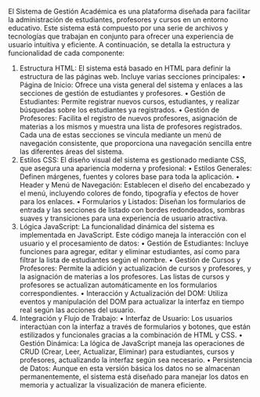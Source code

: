 El Sistema de Gestión Académica es una plataforma diseñada para facilitar la administración de estudiantes, profesores y cursos en un entorno educativo. Este sistema está compuesto por una serie de archivos y tecnologías que trabajan en conjunto para ofrecer una experiencia de usuario intuitiva y eficiente. A continuación, se detalla la estructura y funcionalidad de cada componente:
1. Estructura HTML:
El sistema está basado en HTML para definir la estructura de las páginas web. Incluye varias secciones principales:
•	Página de Inicio: Ofrece una vista general del sistema y enlaces a las secciones de gestión de estudiantes y profesores.
•	Gestión de Estudiantes: Permite registrar nuevos cursos, estudiantes, y realizar búsquedas sobre los estudiantes ya registrados.
•	Gestión de Profesores: Facilita el registro de nuevos profesores, asignación de materias a los mismos y muestra una lista de profesores registrados.
Cada una de estas secciones se vincula mediante un menú de navegación consistente, que proporciona una navegación sencilla entre las diferentes áreas del sistema.
2. Estilos CSS:
El diseño visual del sistema es gestionado mediante CSS, que asegura una apariencia moderna y profesional:
•	Estilos Generales: Definen márgenes, fuentes y colores base para toda la aplicación.
•	Header y Menú de Navegación: Establecen el diseño del encabezado y el menú, incluyendo colores de fondo, tipografía y efectos de hover para los enlaces.
•	Formularios y Listados: Diseñan los formularios de entrada y las secciones de listado con bordes redondeados, sombras suaves y transiciones para una experiencia de usuario atractiva.
3. Lógica JavaScript:
La funcionalidad dinámica del sistema es implementada en JavaScript. Este código maneja la interacción con el usuario y el procesamiento de datos:
•	Gestión de Estudiantes: Incluye funciones para agregar, editar y eliminar estudiantes, así como para filtrar la lista de estudiantes según el nombre.
•	Gestión de Cursos y Profesores: Permite la adición y actualización de cursos y profesores, y la asignación de materias a los profesores. Las listas de cursos y profesores se actualizan automáticamente en los formularios correspondientes.
•	Interacción y Actualización del DOM: Utiliza eventos y manipulación del DOM para actualizar la interfaz en tiempo real según las acciones del usuario.
4. Integración y Flujo de Trabajo:
•	Interfaz de Usuario: Los usuarios interactúan con la interfaz a través de formularios y botones, que están estilizados y funcionales gracias a la combinación de HTML y CSS.
•	Gestión Dinámica: La lógica de JavaScript maneja las operaciones de CRUD (Crear, Leer, Actualizar, Eliminar) para estudiantes, cursos y profesores, actualizando la interfaz según sea necesario.
•	Persistencia de Datos: Aunque en esta versión básica los datos no se almacenan permanentemente, el sistema está diseñado para manejar los datos en memoria y actualizar la visualización de manera eficiente.
